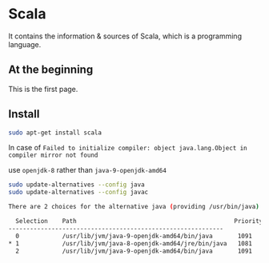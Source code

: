# Scala
It contains the information &amp; sources of Scala, which is a programming language.

## At the beginning

This is the first page.


## Install 

```sh
sudo apt-get install scala
```

In case of ```Failed to initialize compiler: object java.lang.Object in compiler mirror not found```

use ```openjdk-8``` rather than ```java-9-openjdk-amd64```
```sh
sudo update-alternatives --config java
sudo update-alternatives --config javac

There are 2 choices for the alternative java (providing /usr/bin/java).

  Selection    Path                                            Priority   Status
------------------------------------------------------------
  0            /usr/lib/jvm/java-9-openjdk-amd64/bin/java       1091      auto mode
* 1            /usr/lib/jvm/java-8-openjdk-amd64/jre/bin/java   1081      manual mode
  2            /usr/lib/jvm/java-9-openjdk-amd64/bin/java       1091      manual mode

```

